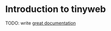 # Introduction to tinyweb

TODO: write [great documentation](http://jacobian.org/writing/what-to-write/)
